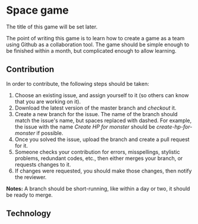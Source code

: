 # Space game

The title of this game will be set later.

The point of writing this game is to learn how to create a game as a team using Github as a collaboration tool.
The game should be simple enough to be finished within a month, but complicated enough to allow learning.

## Contribution

In order to contribute, the following steps should be taken:

1. Choose an existing issue, and assign yourself to it (so others can know that you are working on it).
2. Download the latest version of the master branch and *checkout* it.
3. Create a new branch for the issue. The name of the branch should match the issue's name, but spaces replaced with dashed. For example, the issue with the name *Create HP for monster* should be *create-hp-for-monster* if possible.
4. Once you solved the issue, upload the branch and create a pull request for it.
5. Someone checks your contribution for errors, misspellings, stylistic problems, redundant codes, etc., then either merges your branch, or requests changes to it.
6. If changes were requested, you should make those changes, then notify the reviewer.

**Notes:**
A branch should be short-running, like within a day or two, it should be ready to merge.

## Technology

